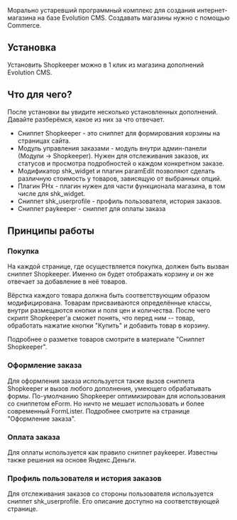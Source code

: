 Морально устаревший программный комплекс для создания интернет-магазина на базе Evolution CMS. Создавать магазины нужно с помощью Commerce.

## Установка ##
Установить Shopkeeper можно в 1 клик из магазина дополнений Evolution CMS.

## Что для чего? ##
После установки вы увидите несколько установленных дополнений. Давайте разберёмся, какое из них за что отвечает.

- Cниппет Shopkeeper - это сниппет для формирования корзины на страницах сайта.
- Модуль управления заказами - модуль внутри админ-панели (Модули -> Shopkeeper). Нужен для отслеживания заказов, их статусов и просмотра подробностей о каждом конкретном заказе.
- Модификатор shk_widget и плагин paramEdit позволяют сделать различную стоимость у товаров, зависящую от выбранных опций.
- Плагин PHx - плагин нужен для части функционала магазина, в том числе для shk_widget.
- Сниппет shk_userprofile - профиль пользователя, история заказов.
- Сниппет paykeeper - сниппет для оплаты заказа


## Принципы работы ##

### Покупка ###
На каждой странице, где осуществляется покупка, должен быть вызван сниппет Shopkeeper. Именно он будет отображать корзину и он же отвечает за добавление в неё товаров.

Вёрстка каждого товара должна быть соответствующим образом модифицирована. Товарам присваиваются определённые классы, внутри размещаются кнопки и поля цен и количества. 
После чего скрипт  Shopkeeper'а сможет понять, что перед ним -- товар, обработать нажатие кнопки "Купить" и добавить товар в корзину.

Подробнее о разметке товаров смотрите в материале "Сниппет Shopkeeper".

### Оформление заказа ###
Для оформления заказа используется также вызов сниппета Shopkeeper и вызов любого дополнения, умеющего обрабатывать формы. По-умолчанию Shopkeeper оптимизирован для использования со сниппетом eForm. Но ничто не мешает использовать и более современный FormLister.
Подробнее смотрите на странице "Оформление заказа".

### Оплата заказа ###
Для оплаты используется как правило сниппет paykeeper. Известны также решения на основе Яндекс.Деньги.

### Профиль пользователя и история заказов ###
Для отслеживания заказов со стороны пользователя используется сниппет shk_userprofile. Его описание доступно на соответствующей странице.
